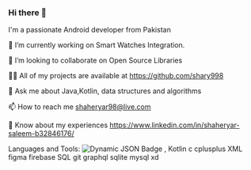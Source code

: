 ### Hi there 👋

I'm a passionate Android developer from Pakistan

🌱 I’m currently working on Smart Watches Integration.

👯 I’m looking to collaborate on Open Source Libraries

👨‍💻 All of my projects are available at https://github.com/shary998

💬 Ask me about Java,Kotlin, data structures and algorithms

📫 How to reach me shaheryar98@live.com

📄 Know about my experiences https://www.linkedin.com/in/shaheryar-saleem-b32846176/

Languages and Tools:
![Dynamic JSON Badge](https://img.shields.io/badge/dynamic/json?url=Java) , Kotlin c cplusplus XML figma firebase SQL git graphql sqlite mysql xd
